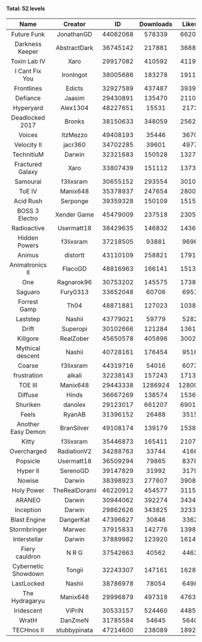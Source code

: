 #### Total: 52 levels

| Name | Creator | ID | Downloads | Likes |
|:---:|:---:|:---:|:---:|:---:|
| Future Funk | JonathanGD | 44062068 | 578339 | 66204
| Darkness Keeper | AbstractDark | 36745142 | 217881 | 36889
| Toxin Lab IV | Xaro | 29917082 | 410592 | 41195
| I Cant Fix You | IronIngot | 38005686 | 183278 | 19110
| Frontlines | Edicts | 32927589 | 437487 | 39399
| Defiance | Jaasim | 29430891 | 135470 | 21108
| Hyperyard | Alex1304 | 48227651 | 15531 | 2173
| Deadlocked 2017 | Bronks | 38150633 | 348059 | 25626
| Voices | ItzMezzo | 49408193 | 35446 | 3670
| Velocity II | jacr360 | 34702285 | 39601 | 4977
| TechnitiuM | Darwin | 32321683 | 150528 | 13277
| Fractured Galaxy  | Xaro | 33807439 | 151112 | 13737
| Samourai | f3lixsram | 30655152 | 293554 | 30108
| ToE IV  | Manix648 | 35378937 | 247654 | 28000
| Acid Rush | Serponge | 39359328 | 150109 | 15157
| BOSS 3 Electro | Xender Game | 45479009 | 237518 | 23054
| Radioactive | Usermatt18 | 38429635 | 146832 | 14361
| Hidden Powers | f3lixsram | 37218505 | 93881 | 9696
| Animus | distortt | 43110109 | 258821 | 17912
| Animatronics II | FlacoGD | 48816963 | 166141 | 15132
| One | Ragnarok96 | 30753202 | 145575 | 17381
| Saguaro | Fury0313 | 33652048 | 60706 | 6951
| Forrest Gamp | Th04 | 48871881 | 127023 | 10383
| Laststep | Nashii | 43779021 | 59779 | 5282
| Drift | Superopi | 30102666 | 121284 | 13611
| Killgore | RealZober | 45650578 | 405896 | 30024
| Mythical descent | Nashii | 40728161 | 176454 | 9516
| Coarse | f3lixsram | 44319716 | 54016 | 6073
| frustration | alkali | 32238143 | 157243 | 17135
| TOE III | Manix648 | 29443338 | 1286924 | 128004
| Diffuse | Hinds | 36667269 | 138574 | 15365
| Shuriken | danolex | 29123017 | 661207 | 69017
| Feels | RyanAB | 31396152 | 26488 | 3515
| Another Easy Demon | BranSilver | 49108174 | 139179 | 15385
| Kitty | f3lixsram | 35446873 | 165411 | 21070
| Overcharged | RadiationV2 | 34288763 | 33744 | 4166
| Popsicle | Usermatt18 | 36509294 | 79865 | 8378
| Hyper II | SerenoGD | 39147829 | 31992 | 3179
| Nowise | Darwin | 38398923 | 277607 | 39087
| Holy Power | TheRealDorami | 46220912 | 454577 | 31150
| ARANEO | Darwin | 30944062 | 392274 | 34342
| Inception | Darwin | 29862626 | 343825 | 32336
| Blast Engine | DangerKat | 47396627 | 30846 | 3362
| Stormbringer | Marwec | 37915833 | 142776 | 13988
| Interstellar | Darwin | 37889982 | 123920 | 16147
| Fiery cauldron | N R G | 37542663 | 40562 | 4463
| Cybernetic Showdown  | Tongii | 32243307 | 147161 | 16287
| LastLocked | Nashii | 38786978 | 78054 | 6498
| The Hydragaryu | Manix648 | 29996879 | 497318 | 47636
| Iridescent | ViPriN | 30533157 | 524460 | 44854
| WratH | DanZmeN | 31785584 | 54645 | 5640
| TECHnos II | stubbypinata | 47214600 | 238089 | 18923
